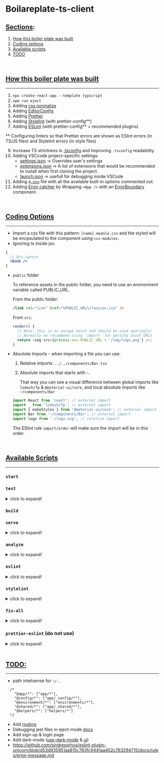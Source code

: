 # Boilareplate-ts-client

## <u>Sections</u>:
1. [How this boiler plate was built](#how-this-boiler-plate-was-built)
2. [Coding options](#coding-options)
3. [Available scripts](#available-scripts)
4. [TODO](#todo)

<br />

## <u>How this boiler plate was built</u>
---
1. `npx create-react-app --template typscript`
2. `npm run eject`
3. Adding [css normalize](https://create-react-app.dev/docs/adding-css-reset/)
4. Adding [EditorConfig](https://editorconfig.org/)
5. Adding [Prettier](https://prettier.io/)
6. Adding [Stylelint](https://stylelint.io/) (with prettier-config**)
7. Adding [ESLint](https://eslint.org/) (with prettier-config** + recommended plugins)

** Configuring linters so that Prettier errors are shown as ESlint errors (in TS/JS files) and Stylelint errors (in style files)

9. Increase TS strictness in [.tsconfig](tsconfig.json) and Improving `.tsconfig` readability
10. Adding VSCcode project-specific settings:
    * [settings.json](./.vscode/settings.json) -> Overrides user's settings
    * [extensions.json](./.vscode/extensions.json) -> A list of extensions that would be recommended to install when first cloning the project.
    * [launch.json](./.vscode/launch.json) -> usefull for debugging inside VSCode
11. Adding a[`.env`](./.env) file with all the available built-in options commented out.
12. Adding [Error catcher](https://reactjs.org/docs/error-boundaries.html) by Wrapping `<App />` with an [ErrorBoundary](https://github.com/bvaughn/react-error-boundary) component.


<br />

## <u>Coding Options</u>

---

* Import a css file with this pattern: `[name].module.css` and the styled will be encpsulated to the component using `css-modules`.
* Ignoring ts inside jsx:
```jsx
{
  // @ts-ignore
  <Bomb />
}
```
*  `public` folder

    To reference assets in the public folder, you need to use an environment variable called PUBLIC_URL.

    From the public folder:

    ```html
    <link rel="icon" href="%PUBLIC_URL%/favicon.ico" />
    ```

    From `src`:

    ```javascript
    render() {
      // Note: this is an escape hatch and should be used sparingly!
      // Normally we recommend using `import` for getting asset URLs
      return <img src={process.env.PUBLIC_URL + '/img/logo.png'} />;
    }
    ```


* Absolute Imports - when importing a file you can use:

  1. Relative imports: `../../components/Bar.tsx`
  2. Absolute imports that starts with `~`.

      That way you can see a visual difference between global imports like `lodash/fp` & `@material-ui/core`, and local absolute imports like `~/components/Bar`

    ```js
    import React from 'react'; // external import
    import _ from 'lodash/fp'; // external import
    import { makeStyles } from '@material-ui/core'; // external import
    import Bar from '~/components/Bar'; // internal import
    import logo from './logo.svg'; // relative import
    ```

  The ESlint rule `import/order` will make sure the import will be in this order.

<br />

## <u>Available Scripts</u>

---
### `start`

### `test`
<details>
  <summary>click to expand!</summary>
  When you run the `test` script, Jest will launch in watch mode*. Every time you save a file, it will re-run the tests, like how npm start recompiles the code.

By default, when you run npm test, Jest will only run the tests related to files changed since the last commit.

Jest will look for test files with any of the following popular naming conventions:

- Files with `.js` suffix in `__tests__` folders.
- Files with `.test.js` suffix.
- Files with `.spec.js` suffix.

You can also press a in the watch mode to force Jest to run all tests.
</details>

### `build`

### `serve`
<details>
  <summary>click to expand!</summary>
  When a `build` folder is present (after running the `build` script), running this script will load the build folder in the browser.
</details>

### `analyze`
<details>
  <summary>click to expand!</summary>
Analyzing source code size using `source-map-exploer` and show results in the browser (must have a build version in the `build` folder - `npm run build`)
</details>

### `eslint`
<details>
  <summary>click to expand!</summary>
Fixes all fixable ESlint errors and prettier errors in all `js` files
</details>

### `stylelint`
<details>
  <summary>click to expand!</summary>
Fixes all fixable Stylelint errors and prettier errors in all `css` files
</details>

### `fix-all`
<details>
  <summary>click to expand!</summary>
Runs the eslint script, followed by the stylelint script
</details>

### `prettier-eslint` (do  not use)
<details>
  <summary>click to expand!</summary>
format all files based on `.prettierrc` configuration and then pass the result to `eslint --fix`
</details>

<br />

## <u>TODO:</u>

---
* path intelisense for `~/..`
```
  /*
    "@app/*": ["app/*"],
    "@config/*": ["app/_config/*"],
    "@environment/*": ["environments/*"],
    "@shared/*": ["app/_shared/*"],
    "@helpers/*": ["helpers/*"]
  */
```
* Add [routing](https://reactrouter.com/web/example/animated-transitions)
* Debugging jest files in eject-mode [docs](https://create-react-app.dev/docs/debugging-tests)
* Add sign-up & login page
* Add dark-mode ([use-dark-mode](https://github.com/donavon/use-dark-mode) & [ui](https://www.npmjs.com/package/react-dark-mode-toggle))
* https://github.com/sindresorhus/eslint-plugin-unicorn/blob/d53d935951aa815c763fc9441aa452c763294715/docs/rules/error-message.md
